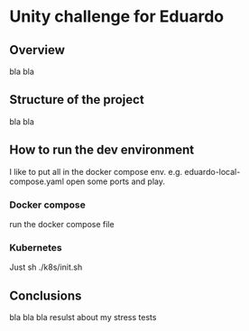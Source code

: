 # Unity challenge for Eduardo

## Overview

bla bla

## Structure of the project

bla bla

## How to run the dev environment

I like to put all in the docker compose env.
e.g. eduardo-local-compose.yaml
open some ports and play.

### Docker compose

run the docker compose file

### Kubernetes

Just sh ./k8s/init.sh

## Conclusions

bla bla bla resulst about my stress tests
